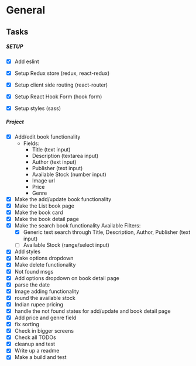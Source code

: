 # General


## Tasks

##### SETUP
- [x] Add eslint
- [x] Setup Redux store (redux, react-redux)
- [x] Setup client side routing (react-router)
- [x] Setup React Hook Form (hook form)
- [x] Setup styles (sass) 


##### Project
- [x] Add/edit book functionality
    - Fields:
        - Title (text input)
        - Description (textarea input)
        - Author (text input)
        - Publisher (text input)
        - Available Stock (number input)
        - Image url
        - Price
        - Genre
- [x] Make the add/update book functionality
- [x] Make the List book page
- [x] Make the book card
- [x] Make the book detail page
- [x] Make the search book functionality
    Available Filters:
    - [x] Generic text search through Title, Description, Author, Publisher (text input)
    - [ ] Available Stock (range/select input)
- [x] Add styles
- [x] Make options dropdown
- [x] Make delete functionality
- [x] Not found msgs
- [x] Add options dropdown on book detail page
- [x] parse the date
- [x] Image adding functionality
- [x] round the available stock
- [x] Indian rupee pricing
- [x] handle the not found states for add/update and book detail page
- [x] Add price and genre field
- [x] fix sorting
- [x] Check in bigger screens
- [x] Check all TODOs
- [x] cleanup and test
- [x] Write up a readme
- [x] Make a build and test
